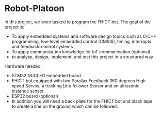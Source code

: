 # Robot-Platoon
In this project, we were tasked to program the FHICT bot. The goal of the project is:
   * To apply embedded systems and software design topics such as C/C++ programming, low-level embedded control (CMSIS), timing, interrupts and feedback-control systems
   * To apply communication knowledge  for IoT communication (optional)
   * to analyse, design, implement, and test this project in a structured way

Hardware needed:
  * STM32 NUCLEO embedded board
  * FHICT bot equipped with two Parallax Feedback 360 degrees High speed Servos, a tracking Line follower Sensor and an ultrasonic distance sensor.
  * ESP32 board (optional)
  * In addition you will need a back plate for the FHICT bot and black tape to create a line on the ground which can be followed.
